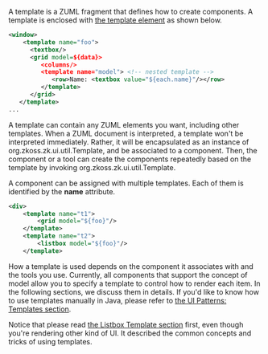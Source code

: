 A template is a ZUML fragment that defines how to create components. A
template is enclosed with [the template element](ZUML_Reference/ZUML/Elements/template) as shown
below.

```xml
<window>
    <template name="foo">
      <textbox/>
      <grid model=${data}>
         <columns/>
         <template name="model"> <!-- nested template -->
            <row>Name: <textbox value="${each.name}"/></row>
         </template>
      </grid>
   </template>
...
```

A template can contain any ZUML elements you want, including other
templates. When a ZUML document is interpreted, a template won't be
interpreted immediately. Rather, it will be encapsulated as an instance
of <javadoc type="interface">org.zkoss.zk.ui.util.Template</javadoc>,
and be associated to a component. Then, the component or a tool can
create the components repeatedly based on the template by invoking
<javadoc type="interface" method="create(org.zkoss.zk.ui.Component, org.zkoss.zk.ui.Component, org.zkoss.xel.VariableResolver, org.zkoss.zk.ui.util.Composer)">org.zkoss.zk.ui.util.Template</javadoc>.

A component can be assigned with multiple templates. Each of them is
identified by the **name** attribute.

```xml
<div>
    <template name="t1">
        <grid model="${foo}"/>
    </template>
    <template name="t2">
        <listbox model="${foo}"/>
    </template>
```

How a template is used depends on the component it associates with and
the tools you use. Currently, all components that support the concept of
model allow you to specify a template to control how to render each
item. In the following sections, we discuss them in details. If you'd
like to know how to use templates manually in Java, please refer to [the UI Patterns: Templates section]({{site.baseurl}}/zk_dev_ref/ui_patterns/templating/templates).

Notice that please read [the Listbox Template section]({{site.baseurl}}/zk_dev_ref/mvc/view/template/listbox_template)
first, even though you're rendering other kind of UI. It described the
common concepts and tricks of using templates.
